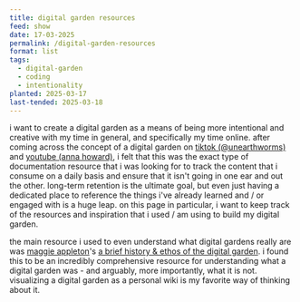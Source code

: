 ```yaml
---
title: digital garden resources
feed: show
date: 17-03-2025
permalink: /digital-garden-resources
format: list
tags:
  - digital-garden
  - coding
  - intentionality
planted: 2025-03-17
last-tended: 2025-03-18
---
```

i want to create a digital garden as a means of being more intentional and creative with my time in general, and specifically my time online. after coming across the concept of a digital garden on [tiktok (@unearthworms)](https://www.tiktok.com/t/ZP82mdsx5/) and [youtube (anna howard)](https://youtu.be/0tY7Z53QJo8?si=kQyEIpcKgLDhe-n7), i felt that this was the exact type of documentation resource that i was looking for to track the content that i consume on a daily basis and ensure that it isn't going in one ear and out the other. long-term retention is the ultimate goal, but even just having a dedicated place to reference the things i've already learned and / or engaged with is a huge leap. on this page in particular, i want to keep track of the resources and inspiration that i used / am using to build my digital garden.


the main resource i used to even understand what digital gardens really are was [maggie appleton](https://maggieappleton.com/about)'s [a brief history & ethos of the digital garden](https://maggieappleton.com/garden-history). i found this to be an incredibly comprehensive resource for understanding what a digital garden was - and arguably, more importantly, what it is not. visualizing a digital garden as a personal wiki is my favorite way of thinking about it.